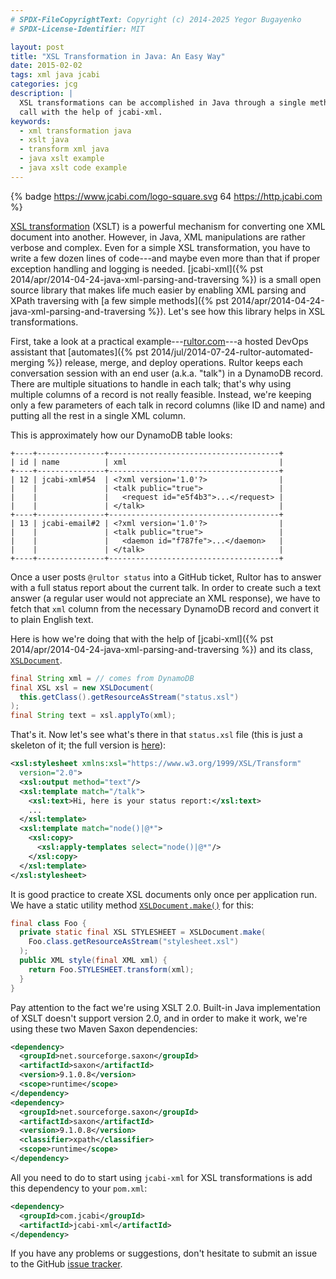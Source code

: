 ```yaml
---
# SPDX-FileCopyrightText: Copyright (c) 2014-2025 Yegor Bugayenko
# SPDX-License-Identifier: MIT

layout: post
title: "XSL Transformation in Java: An Easy Way"
date: 2015-02-02
tags: xml java jcabi
categories: jcg
description: |
  XSL transformations can be accomplished in Java through a single method
  call with the help of jcabi-xml.
keywords:
  - xml transformation java
  - xslt java
  - transform xml java
  - java xslt example
  - java xslt code example
---
```


{% badge https://www.jcabi.com/logo-square.svg 64 https://http.jcabi.com %}

[XSL transformation](https://www.w3.org/TR/xslt20/)
(XSLT) is a powerful mechanism for converting one
XML document into another. However, in Java, XML manipulations
are rather verbose and complex. Even for a simple XSL transformation,
you have to write a few dozen lines of code---and maybe even more
than that if proper exception handling and logging is needed.
[jcabi-xml]({% pst 2014/apr/2014-04-24-java-xml-parsing-and-traversing %}) is
a small open source library that makes life much easier by enabling
XML parsing and XPath traversing with
[a few simple methods]({% pst 2014/apr/2014-04-24-java-xml-parsing-and-traversing %}). Let's
see how this library helps in XSL transformations.

<!--more-->

First, take a look at a practical example---[rultor.com](https://www.rultor.com)---a hosted DevOps assistant that
[automates]({% pst 2014/jul/2014-07-24-rultor-automated-merging %})
release, merge, and deploy operations. Rultor keeps each conversation session with an end user (a.k.a. "talk")
in a DynamoDB record. There are multiple situations to handle
in each talk; that's why using multiple columns of a record is not
really feasible. Instead, we're keeping only a few parameters of each talk
in record columns (like ID and name) and putting all the rest in a single
XML column.

This is approximately how our DynamoDB table looks:

```text
+----+---------------+--------------------------------------+
| id | name          | xml                                  |
+----+---------------+--------------------------------------+
| 12 | jcabi-xml#54  | <?xml version='1.0'?>                |
|    |               | <talk public="true">                 |
|    |               |   <request id="e5f4b3">...</request> |
|    |               | </talk>                              |
+----+---------------+--------------------------------------+
| 13 | jcabi-email#2 | <?xml version='1.0'?>                |
|    |               | <talk public="true">                 |
|    |               |   <daemon id="f787fe">...</daemon>   |
|    |               | </talk>                              |
+----+---------------+--------------------------------------+
```

Once a user posts `@rultor status` into a GitHub ticket, Rultor
has to answer with a full status report about the current talk. In order
to create such a text answer (a regular user would not appreciate an XML response),
we have to fetch that `xml` column from the necessary DynamoDB record and convert
it to plain English text.

Here is how we're doing that with the help of
[jcabi-xml]({% pst 2014/apr/2014-04-24-java-xml-parsing-and-traversing %})
and its class,
[`XSLDocument`](https://xml.jcabi.com/apidocs-0.15/com/jcabi/xml/XSLDocument.html).

```java
final String xml = // comes from DynamoDB
final XSL xsl = new XSLDocument(
  this.getClass().getResourceAsStream("status.xsl")
);
final String text = xsl.applyTo(xml);
```

That's it. Now let's see what's there in that `status.xsl` file
(this is just a skeleton of it; the full version is [here](https://github.com/yegor256/rultor/blob/1.48/src/main/resources/com/rultor/agents/github/qtn/status.xsl)):

```xml
<xsl:stylesheet xmlns:xsl="https://www.w3.org/1999/XSL/Transform"
  version="2.0">
  <xsl:output method="text"/>
  <xsl:template match="/talk">
    <xsl:text>Hi, here is your status report:</xsl:text>
    ...
  </xsl:template>
  <xsl:template match="node()|@*">
    <xsl:copy>
      <xsl:apply-templates select="node()|@*"/>
    </xsl:copy>
  </xsl:template>
</xsl:stylesheet>
```

It is good practice to create XSL documents only once per application
run. We have a static utility method [`XSLDocument.make()`](https://xml.jcabi.com/apidocs-0.15/com/jcabi/xml/XSLDocument.html#make%28java.io.InputStream%29) for this:

```java
final class Foo {
  private static final XSL STYLESHEET = XSLDocument.make(
    Foo.class.getResourceAsStream("stylesheet.xsl")
  );
  public XML style(final XML xml) {
    return Foo.STYLESHEET.transform(xml);
  }
}
```

Pay attention to the fact we're using XSLT 2.0. Built-in Java implementation of XSLT
doesn't support version 2.0, and in order to make it work, we're using
these two Maven Saxon dependencies:

```xml
<dependency>
  <groupId>net.sourceforge.saxon</groupId>
  <artifactId>saxon</artifactId>
  <version>9.1.0.8</version>
  <scope>runtime</scope>
</dependency>
<dependency>
  <groupId>net.sourceforge.saxon</groupId>
  <artifactId>saxon</artifactId>
  <version>9.1.0.8</version>
  <classifier>xpath</classifier>
  <scope>runtime</scope>
</dependency>
```

All you need to do to start using `jcabi-xml` for XSL transformations is
add this dependency to your `pom.xml`:

```xml
<dependency>
  <groupId>com.jcabi</groupId>
  <artifactId>jcabi-xml</artifactId>
</dependency>
```

If you have any problems or suggestions, don't hesitate to submit an issue
to the GitHub [issue tracker](https://github.com/jcabi/jcabi-xml/issues).
